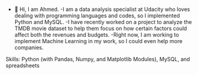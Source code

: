 - 👋 Hi, I am Ahmed. 
-I am a data analysis specialist at Udacity who loves dealing with programming languages and codes, so I implemented Python and MySQL. 
-I have recently worked on a project to analyze the TMDB movie dataset to help them focus on how certain factors could affect both the revenues and budgets. 
-Right now, I am working to implement Machine Learning in my work, so I could even help more companies.

Skills: Python (with Pandas, Numpy, and Matplotlib Modules), MySQL, and spreadsheets
